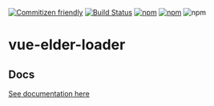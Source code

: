 [![Commitizen friendly](https://img.shields.io/badge/commitizen-friendly-brightgreen.svg)](http://commitizen.github.io/cz-cli/)
[![Build Status](https://travis-ci.org/ElderAS/vue-elder-loader.svg?branch=master&style=flat-square)](https://travis-ci.org/ElderAS/vue-elder-loader)
[![npm](https://img.shields.io/npm/dt/vue-elder-loader.svg?style=flat-square)](https://www.npmjs.com/package/vue-elder-loader)
[![npm](https://img.shields.io/npm/v/vue-elder-loader.svg?style=flat-square)](https://www.npmjs.com/package/vue-elder-loader)
![npm](https://img.shields.io/npm/l/vue-elder-loader.svg?style=flat-square)

# vue-elder-loader

## Docs

[See documentation here](https://elderas.github.io/vue-elder/components/loader.html)

